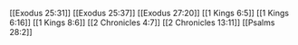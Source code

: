 [[Exodus 25:31]]
[[Exodus 25:37]]
[[Exodus 27:20]]
[[1 Kings 6:5]]
[[1 Kings 6:16]]
[[1 Kings 8:6]]
[[2 Chronicles 4:7]]
[[2 Chronicles 13:11]]
[[Psalms 28:2]]
